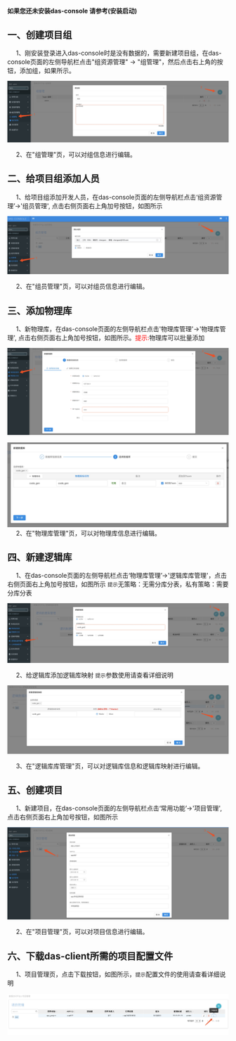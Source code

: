 #### 如果您还未安装das-console 请参考(安装启动)

## 一、创建项目组

&nbsp;&nbsp;&nbsp;&nbsp; 1、刚安装登录进入das-console时是没有数据的，需要新建项目组，在das-console页面的左侧导航栏点击"组资源管理" -> "组管理"，然后点击右上角的按钮，添加组，如果所示。

![image](../接入手册/img/操作-1.png)

&nbsp;&nbsp;&nbsp;&nbsp; 2、在"组管理"页，可以对组信息进行编辑。

## 二、给项目组添加人员

&nbsp;&nbsp;&nbsp;&nbsp; 1、给项目组添加开发人员，在das-console页面的左侧导航栏点击‘组资源管理’->'组员管理', 点击右侧页面右上角加号按钮，如图所示

![image](../接入手册/img/操作-2.png)

&nbsp;&nbsp;&nbsp;&nbsp; 2、在"组员管理"页，可以对组员信息进行编辑。

## 三、添加物理库

&nbsp;&nbsp;&nbsp;&nbsp; 1、新物理库，在das-console页面的左侧导航栏点击'物理库管理'->'物理库管理', 点击右侧页面右上角加号按钮，如图所示。<span style="color:red;">提示:</span>物理库可以批量添加

![image](../接入手册/img/操作-3.png)

![image](../接入手册/img/操作-4.png)
&nbsp;&nbsp;&nbsp;&nbsp; 2、在"物理库管理"页，可以对物理库信息进行编辑。


## 四、新建逻辑库

&nbsp;&nbsp;&nbsp;&nbsp; 1、在das-console页面的左侧导航栏点击‘物理库管理’->'逻辑库库管理'，点击右侧页面右上角加号按钮，如图所示 `提示`无策略：无需分库分表，私有策略：需要分库分表

![image](../接入手册/img/操作-5.png)

&nbsp;&nbsp;&nbsp;&nbsp; 2、给逻辑库添加逻辑库映射 `提示`参数使用请查看详细说明

![image](../接入手册/img/操作-6.png)

&nbsp;&nbsp;&nbsp;&nbsp; 3、在"逻辑库库管理"页，可以对逻辑库信息和逻辑库映射进行编辑。

## 五、创建项目

&nbsp;&nbsp;&nbsp;&nbsp; 1、新建项目，在das-console页面的左侧导航栏点击‘常用功能’->'项目管理', 点击右侧页面右上角加号按钮，如图所示

![image](../接入手册/img/操作-7.png)

&nbsp;&nbsp;&nbsp;&nbsp; 2、在"项目管理"页，可以对项目信息进行编辑。

## 六、下载das-client所需的项目配置文件

&nbsp;&nbsp;&nbsp;&nbsp; 1、项目管理页，点击下载按钮，如图所示，`提示`配置文件的使用请查看详细说明

![image](../接入手册/img/操作-8.png)





